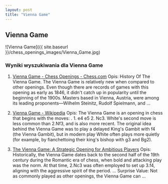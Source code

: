 ```yaml
---
layout: post
title: "Vienna Game"
---
```


## Vienna Game
![Vienna Game]({{ site.baseurl }}/chess_openings_images/Vienna_Game.jpg)

### Wyniki wyszukiwania dla Vienna Game
1. [Vienna Game - Chess Openings - Chess.com](https://www.chess.com/openings/Vienna-Game)
   Opis: History Of The Vienna Game. The Vienna Game is relatively new when compared to other openings. Even though there are records of games with this opening as early as 1846, it didn't catch up in popularity until the beginning of the 1900s. Masters based in Vienna, Austria, were among its leading proponents—Wilhelm Steinitz, Rudolf Spielmann, and ...

2. [Vienna Game - Wikipedia](https://en.wikipedia.org/wiki/Vienna_Game)
   Opis: The Vienna Game is an opening in chess that begins with the moves: . 1. e4 e5 2. Nc3. White's second move is less common than 2.Nf3, and is also more recent. The original idea behind the Vienna Game was to play a delayed King's Gambit with f4 (the Vienna Gambit), but in modern play White often plays more quietly (for example, by fianchettoing their king's bishop with g3 and Bg2).

3. [The Vienna Game: A Strategic Opening for Ambitious Players](https://www.365chess.com/chess-openings/Vienna-Game)
   Opis: Historically, the Vienna Game dates back to the second half of the 19th century during the Romantic era of chess, when bold and attacking play was the norm. At that time, 2.Nc3 was often employed to set up 3.f4, aligning with the aggressive spirit of the period. ... Surprise Value: Not as commonly played as other openings, the Vienna Game can ...